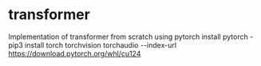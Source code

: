 # transformer
Implementation of transformer from scratch using pytorch
install pytorch -  pip3 install torch torchvision torchaudio --index-url https://download.pytorch.org/whl/cu124